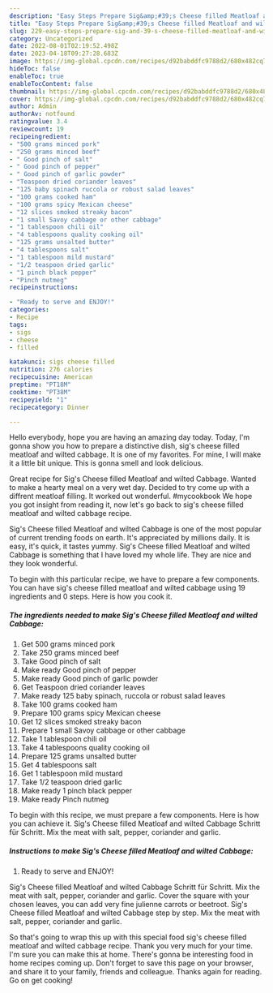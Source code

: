 ```yaml
---
description: "Easy Steps Prepare Sig&amp;#39;s Cheese filled Meatloaf and wilted Cabbage yang Very Delicious"
title: "Easy Steps Prepare Sig&amp;#39;s Cheese filled Meatloaf and wilted Cabbage yang Very Delicious"
slug: 229-easy-steps-prepare-sig-and-39-s-cheese-filled-meatloaf-and-wilted-cabbage-yang-very-delicious
category: Uncategorized
date: 2022-08-01T02:19:52.498Z
date: 2023-04-18T09:27:28.683Z
image: https://img-global.cpcdn.com/recipes/d92babddfc9788d2/680x482cq70/sigs-cheese-filled-meatloaf-and-wilted-cabbage-recipe-main-photo.jpg
hideToc: false
enableToc: true
enableTocContent: false
thumbnail: https://img-global.cpcdn.com/recipes/d92babddfc9788d2/680x482cq70/sigs-cheese-filled-meatloaf-and-wilted-cabbage-recipe-main-photo.jpg
cover: https://img-global.cpcdn.com/recipes/d92babddfc9788d2/680x482cq70/sigs-cheese-filled-meatloaf-and-wilted-cabbage-recipe-main-photo.jpg
author: Admin
authorAv: notfound
ratingvalue: 3.4
reviewcount: 19
recipeingredient:
- "500 grams minced pork"
- "250 grams minced beef"
- " Good pinch of salt"
- " Good pinch of pepper"
- " Good pinch of garlic powder"
- "Teaspoon dried coriander leaves"
- "125 baby spinach ruccola or robust salad leaves"
- "100 grams cooked ham"
- "100 grams spicy Mexican cheese"
- "12 slices smoked streaky bacon"
- "1 small Savoy cabbage or other cabbage"
- "1 tablespoon chili oil"
- "4 tablespoons quality cooking oil"
- "125 grams unsalted butter"
- "4 tablespoons salt"
- "1 tablespoon mild mustard"
- "1/2 teaspoon dried garlic"
- "1 pinch black pepper"
- "Pinch nutmeg"
recipeinstructions:

- "Ready to serve and ENJOY!"
categories:
- Recipe
tags:
- sigs
- cheese
- filled

katakunci: sigs cheese filled 
nutrition: 276 calories
recipecuisine: American
preptime: "PT18M"
cooktime: "PT38M"
recipeyield: "1"
recipecategory: Dinner

---
```



Hello everybody, hope you are having an amazing day today. Today, I'm gonna show you how to prepare a distinctive dish, sig&#39;s cheese filled meatloaf and wilted cabbage. It is one of my favorites. For mine, I will make it a little bit unique. This is gonna smell and look delicious.

Great recipe for Sig&#39;s Cheese filled Meatloaf and wilted Cabbage. Wanted to make a hearty meal on a very wet day. Decided to try come up with a diffrent meatloaf filling. It worked out wonderful. #mycookbook We hope you got insight from reading it, now let&#39;s go back to sig&#39;s cheese filled meatloaf and wilted cabbage recipe.

Sig&#39;s Cheese filled Meatloaf and wilted Cabbage is one of the most popular of current trending foods on earth. It's appreciated by millions daily. It is easy, it's quick, it tastes yummy. Sig&#39;s Cheese filled Meatloaf and wilted Cabbage is something that I have loved my whole life. They are nice and they look wonderful.


To begin with this particular recipe, we have to prepare a few components. You can have sig&#39;s cheese filled meatloaf and wilted cabbage using 19 ingredients and 0 steps. Here is how you cook it.

<!--inarticleads1-->

##### The ingredients needed to make Sig&#39;s Cheese filled Meatloaf and wilted Cabbage:

1. Get 500 grams minced pork
1. Take 250 grams minced beef
1. Take  Good pinch of salt
1. Make ready  Good pinch of pepper
1. Make ready  Good pinch of garlic powder
1. Get Teaspoon dried coriander leaves
1. Make ready 125 baby spinach, ruccola or robust salad leaves
1. Take 100 grams cooked ham
1. Prepare 100 grams spicy Mexican cheese
1. Get 12 slices smoked streaky bacon
1. Prepare 1 small Savoy cabbage or other cabbage
1. Take 1 tablespoon chili oil
1. Take 4 tablespoons quality cooking oil
1. Prepare 125 grams unsalted butter
1. Get 4 tablespoons salt
1. Get 1 tablespoon mild mustard
1. Take 1/2 teaspoon dried garlic
1. Make ready 1 pinch black pepper
1. Make ready Pinch nutmeg


To begin with this recipe, we must prepare a few components. Here is how you can achieve it. Sig&#39;s Cheese filled Meatloaf and wilted Cabbage Schritt für Schritt. Mix the meat with salt, pepper, coriander and garlic. 

<!--inarticleads2-->

##### Instructions to make Sig&#39;s Cheese filled Meatloaf and wilted Cabbage:


1. Ready to serve and ENJOY!

Sig&#39;s Cheese filled Meatloaf and wilted Cabbage Schritt für Schritt. Mix the meat with salt, pepper, coriander and garlic. Cover the square with your chosen leaves, you can add very fine julienne carrots or beetroot. Sig&#39;s Cheese filled Meatloaf and wilted Cabbage step by step. Mix the meat with salt, pepper, coriander and garlic. 

So that's going to wrap this up with this special food sig&#39;s cheese filled meatloaf and wilted cabbage recipe. Thank you very much for your time. I'm sure you can make this at home. There's gonna be interesting food in home recipes coming up. Don't forget to save this page on your browser, and share it to your family, friends and colleague. Thanks again for reading. Go on get cooking!
